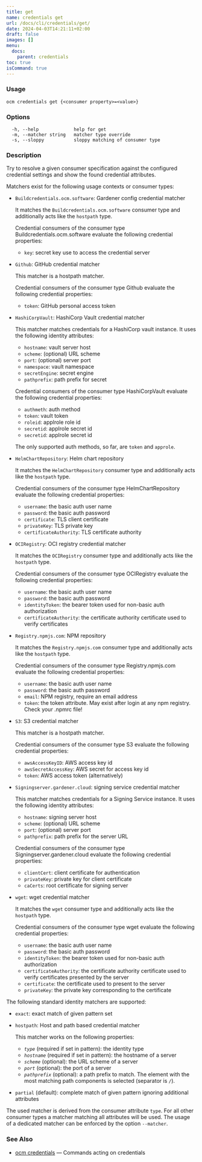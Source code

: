 ```yaml
---
title: get
name: credentials get
url: /docs/cli/credentials/get/
date: 2024-04-03T14:21:11+02:00
draft: false
images: []
menu:
  docs:
    parent: credentials
toc: true
isCommand: true
---
```

### Usage

```
ocm credentials get {<consumer property>=<value>}
```

### Options

```
  -h, --help             help for get
  -m, --matcher string   matcher type override
  -s, --sloppy           sloppy matching of consumer type
```

### Description


Try to resolve a given consumer specification against the configured credential
settings and show the found credential attributes.

Matchers exist for the following usage contexts or consumer types:
  - <code>Buildcredentials.ocm.software</code>: Gardener config credential matcher
    
    It matches the <code>Buildcredentials.ocm.software</code> consumer type and additionally acts like
    the <code>hostpath</code> type.
    
    Credential consumers of the consumer type Buildcredentials.ocm.software evaluate the following credential properties:
    
      - <code>key</code>: secret key use to access the credential server
    

  - <code>Github</code>: GitHub credential matcher
    
    This matcher is a hostpath matcher.
    
    Credential consumers of the consumer type Github evaluate the following credential properties:
    
      - <code>token</code>: GitHub personal access token
    

  - <code>HashiCorpVault</code>: HashiCorp Vault credential matcher
    
    This matcher matches credentials for a HashiCorp vault instance.
    It uses the following identity attributes:
      - <code>hostname</code>: vault server host
      - <code>scheme</code>: (optional) URL scheme
      - <code>port</code>: (optional) server port
      - <code>namespace</code>: vault namespace
      - <code>secretEngine</code>: secret engine
      - <code>pathprefix</code>: path prefix for secret
    
    
    Credential consumers of the consumer type HashiCorpVault evaluate the following credential properties:
    
      - <code>authmeth</code>: auth method
      - <code>token</code>: vault token
      - <code>roleid</code>: applrole role id
      - <code>secretid</code>: applrole secret id
      - <code>secretid</code>: applrole secret id
    
    The only supported auth methods, so far, are <code>token</code> and <code>approle</code>.
    

  - <code>HelmChartRepository</code>: Helm chart repository
    
    It matches the <code>HelmChartRepository</code> consumer type and additionally acts like 
    the <code>hostpath</code> type.
    
    Credential consumers of the consumer type HelmChartRepository evaluate the following credential properties:
    
      - <code>username</code>: the basic auth user name
      - <code>password</code>: the basic auth password
      - <code>certificate</code>: TLS client certificate
      - <code>privateKey</code>: TLS private key
      - <code>certificateAuthority</code>: TLS certificate authority
    

  - <code>OCIRegistry</code>: OCI registry credential matcher
    
    It matches the <code>OCIRegistry</code> consumer type and additionally acts like 
    the <code>hostpath</code> type.
    
    Credential consumers of the consumer type OCIRegistry evaluate the following credential properties:
    
      - <code>username</code>: the basic auth user name
      - <code>password</code>: the basic auth password
      - <code>identityToken</code>: the bearer token used for non-basic auth authorization
      - <code>certificateAuthority</code>: the certificate authority certificate used to verify certificates
    

  - <code>Registry.npmjs.com</code>: NPM repository
    
    It matches the <code>Registry.npmjs.com</code> consumer type and additionally acts like 
    the <code>hostpath</code> type.
    
    Credential consumers of the consumer type Registry.npmjs.com evaluate the following credential properties:
    
      - <code>username</code>: the basic auth user name
      - <code>password</code>: the basic auth password
      - <code>email</code>: NPM registry, require an email address
      - <code>token</code>: the token attribute. May exist after login at any npm registry. Check your .npmrc file!
    

  - <code>S3</code>: S3 credential matcher
    
    This matcher is a hostpath matcher.
    
    Credential consumers of the consumer type S3 evaluate the following credential properties:
    
      - <code>awsAccessKeyID</code>: AWS access key id
      - <code>awsSecretAccessKey</code>: AWS secret for access key id
      - <code>token</code>: AWS access token (alternatively)
    

  - <code>Signingserver.gardener.cloud</code>: signing service credential matcher
    
    This matcher matches credentials for a Signing Service instance.
    It uses the following identity attributes:
      - <code>hostname</code>: signing server host
      - <code>scheme</code>: (optional) URL scheme
      - <code>port</code>: (optional) server port
      - <code>pathprefix</code>: path prefix for the server URL
    
    
    Credential consumers of the consumer type Signingserver.gardener.cloud evaluate the following credential properties:
    
      - <code>clientCert</code>: client certificate for authentication
      - <code>privateKey</code>: private key for client certificate
      - <code>caCerts</code>: root certificate for signing server
    

  - <code>wget</code>: wget credential matcher
    
    It matches the <code>wget</code> consumer type and additionally acts like 
    the <code>hostpath</code> type.
    
    Credential consumers of the consumer type wget evaluate the following credential properties:
    
      - <code>username</code>: the basic auth user name
      - <code>password</code>: the basic auth password
      - <code>identityToken</code>: the bearer token used for non-basic auth authorization
      - <code>certificateAuthority</code>: the certificate authority certificate used to verify certificates presented by the server
      - <code>certificate</code>: the certificate used to present to the server
      - <code>privateKey</code>: the private key corresponding to the certificate
    


The following standard identity matchers are supported:
  - <code>exact</code>: exact match of given pattern set
  - <code>hostpath</code>: Host and path based credential matcher
    
    This matcher works on the following properties:
    
    - *<code>type</code>* (required if set in pattern): the identity type 
    - *<code>hostname</code>* (required if set in pattern): the hostname of a server
    - *<code>scheme</code>* (optional): the URL scheme of a server
    - *<code>port</code>* (optional): the port of a server
    - *<code>pathprefix</code>* (optional): a path prefix to match. The 
      element with the most matching path components is selected (separator is <code>/</code>).
    

  - <code>partial</code> (default): complete match of given pattern ignoring additional attributes

The used matcher is derived from the consumer attribute <code>type</code>.
For all other consumer types a matcher matching all attributes will be used.
The usage of a dedicated matcher can be enforced by the option <code>--matcher</code>.


### See Also

* [ocm credentials](/docs/cli/credentials)	 &mdash; Commands acting on credentials

